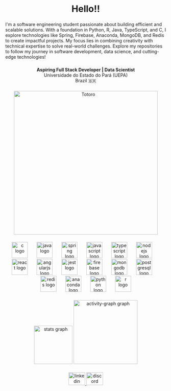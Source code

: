 <h1 align="center">Hello!!</h1>

###

<p align="left">I'm a software engineering student passionate about building efficient and scalable solutions. With a foundation in Python, R, Java, TypeScript, and C, I explore technologies like Spring, Firebase, Anaconda, MongoDB, and Redis to create impactful projects. My focus lies in combining creativity with technical expertise to solve real-world challenges. Explore my repositories to follow my journey in software development, data science, and cutting-edge technologies!</p>

###

<p align="center"><strong>Aspiring Full Stack Developer | Data Scientist</strong>  <br>Universidade do Estado do Pará (UEPA)  <br>Brazil 🇧🇷</p>

###

<div align="center">
  <img src="https://media4.giphy.com/media/v1.Y2lkPTc5MGI3NjExdjd3YWF0bWx3M2I2dWRldml1N3R6dnJ3bTRteG03MXFvenJ2OWQ4eCZlcD12MV9pbnRlcm5hbF9naWZfYnlfaWQmY3Q9Zw/BRN2Xi0MqnjjO/giphy.gif" alt="Totoro" loop height=450 />
</div>

###

<div align="center">
  <img src="https://cdn.jsdelivr.net/gh/devicons/devicon/icons/c/c-original.svg" height="50" alt="c logo"  />
  <img width="20" />
  <img src="https://cdn.jsdelivr.net/gh/devicons/devicon/icons/java/java-original.svg" height="50" alt="java logo"  />
  <img width="20" />
  <img src="https://cdn.jsdelivr.net/gh/devicons/devicon/icons/spring/spring-original-wordmark.svg" height="50" alt="spring logo"  />
  <img width="20" />
  <img src="https://cdn.jsdelivr.net/gh/devicons/devicon/icons/javascript/javascript-original.svg" height="50" alt="javascript logo"  />
  <img width="20" />
  <img src="https://cdn.jsdelivr.net/gh/devicons/devicon/icons/typescript/typescript-plain.svg" height="50" alt="typescript logo"  />
  <img width="20" />
  <img src="https://cdn.jsdelivr.net/gh/devicons/devicon/icons/nodejs/nodejs-plain-wordmark.svg" height="50" alt="nodejs logo"  />
  <img width="20" />
  <img src="https://cdn.jsdelivr.net/gh/devicons/devicon/icons/react/react-original-wordmark.svg" height="50" alt="react logo"  />
  <img width="20" />
  <img src="https://cdn.jsdelivr.net/gh/devicons/devicon/icons/angularjs/angularjs-original.svg" height="50" alt="angularjs logo"  />
  <img width="20" />
  <img src="https://cdn.jsdelivr.net/gh/devicons/devicon/icons/jest/jest-plain.svg" height="50" alt="jest logo"  />
  <img width="20" />
  <img src="https://cdn.jsdelivr.net/gh/devicons/devicon/icons/firebase/firebase-plain-wordmark.svg" height="50" alt="firebase logo"  />
  <img width="20" />
  <img src="https://cdn.jsdelivr.net/gh/devicons/devicon/icons/mongodb/mongodb-plain-wordmark.svg" height="50" alt="mongodb logo"  />
  <img width="20" />
  <img src="https://cdn.jsdelivr.net/gh/devicons/devicon/icons/postgresql/postgresql-original-wordmark.svg" height="50" alt="postgresql logo"  />
  <img width="20" />
  <img src="https://cdn.jsdelivr.net/gh/devicons/devicon/icons/redis/redis-original-wordmark.svg" height="50" alt="redis logo"  />
  <img width="20" />
  <img src="https://cdn.jsdelivr.net/gh/devicons/devicon/icons/anaconda/anaconda-original.svg" height="50" alt="anaconda logo"  />
  <img width="20" />
  <img src="https://cdn.jsdelivr.net/gh/devicons/devicon/icons/python/python-original.svg" height="50" alt="python logo"  />
  <img width="20" />
  <img src="https://cdn.jsdelivr.net/gh/devicons/devicon/icons/r/r-plain.svg" height="50" alt="r logo"  />
</div>

###

<div align="center">
  <img src="https://github-readme-stats.vercel.app/api?username=MatKerbino&hide_title=true&hide_rank=false&show_icons=true&include_all_commits=true&count_private=true&disable_animations=true&theme=buefy&locale=en&hide_border=true&order=1" height="120" alt="stats graph"  />
  <img src="https://github-readme-activity-graph.vercel.app/graph?username=MatKerbino&radius=16&theme=vue&area=true&order=5" height="200" alt="activity-graph graph"  />
</div>

###

<div align="center">
  <a href="https://www.linkedin.com/in/matheus-willian-8158902b4/" target="_blank">
    <img src="https://raw.githubusercontent.com/maurodesouza/profile-readme-generator/master/src/assets/icons/social/linkedin/default.svg" width="52" height="40" alt="linkedin logo"  />
  </a>
  <a href="https://discordapp.com/users/493351970044772353" target="_blank">
    <img src="https://raw.githubusercontent.com/maurodesouza/profile-readme-generator/master/src/assets/icons/social/discord/default.svg" width="52" height="40" alt="discord logo"  />
  </a>
</div>

###
